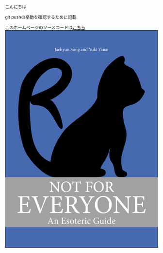 こんにちは

git pushの挙動を確認するために記載

このホームページのソースコードは[こちら](https://github.com/manabuter/SamplePages.git)
![猫の画像](./cat.png)